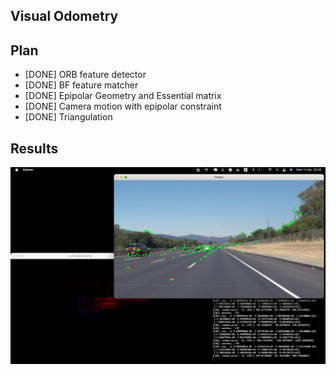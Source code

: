 ## Visual Odometry

## Plan

- [DONE] ORB feature detector
- [DONE] BF feature matcher
- [DONE] Epipolar Geometry and Essential matrix
- [DONE] Camera motion with epipolar constraint
- [DONE] Triangulation

## Results
![](results/res.png)
